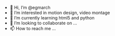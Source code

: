 - 👋 Hi, I’m @egmarch
- 👀 I’m interested in motion design, video montage
- 🌱 I’m currently learning html5 and python
- 💞️ I’m looking to collaborate on ...
- 📫 How to reach me ...

<!---
egmarch/egmarch is a ✨ special ✨ repository because its `README.md` (this file) appears on your GitHub profile.
You can click the Preview link to take a look at your changes.
--->

